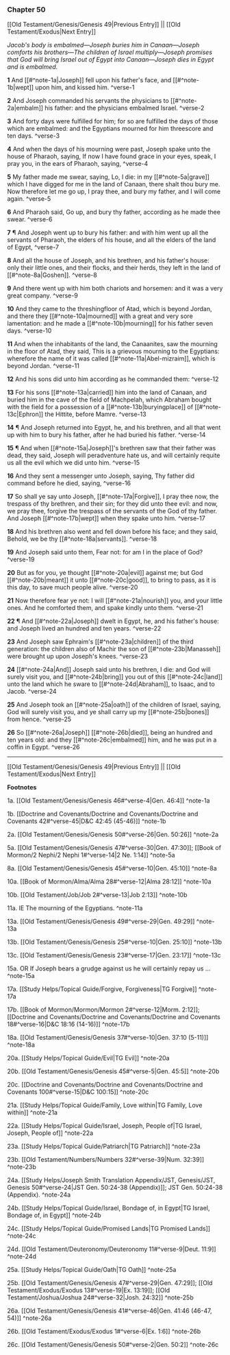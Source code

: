 ### Chapter 50

[[Old Testament/Genesis/Genesis 49|Previous Entry]]  ||  [[Old Testament/Exodus|Next Entry]]

*Jacob's body is embalmed—Joseph buries him in Canaan—Joseph comforts his brothers—The children of Israel multiply—Joseph promises that God will bring Israel out of Egypt into Canaan—Joseph dies in Egypt and is embalmed.*

**1**  And [[#^note-1a|Joseph]] fell upon his father's face, and [[#^note-1b|wept]] upon him, and kissed him. ^verse-1

**2**  And Joseph commanded his servants the physicians to [[#^note-2a|embalm]] his father: and the physicians embalmed Israel. ^verse-2

**3**  And forty days were fulfilled for him; for so are fulfilled the days of those which are embalmed: and the Egyptians mourned for him threescore and ten days. ^verse-3

**4**  And when the days of his mourning were past, Joseph spake unto the house of Pharaoh, saying, If now I have found grace in your eyes, speak, I pray you, in the ears of Pharaoh, saying, ^verse-4

**5**  My father made me swear, saying, Lo, I die: in my [[#^note-5a|grave]] which I have digged for me in the land of Canaan, there shalt thou bury me. Now therefore let me go up, I pray thee, and bury my father, and I will come again. ^verse-5

**6**  And Pharaoh said, Go up, and bury thy father, according as he made thee swear. ^verse-6

**7**  ¶ And Joseph went up to bury his father: and with him went up all the servants of Pharaoh, the elders of his house, and all the elders of the land of Egypt, ^verse-7

**8**  And all the house of Joseph, and his brethren, and his father's house: only their little ones, and their flocks, and their herds, they left in the land of [[#^note-8a|Goshen]]. ^verse-8

**9**  And there went up with him both chariots and horsemen: and it was a very great company. ^verse-9

**10**  And they came to the threshingfloor of Atad, which is beyond Jordan, and there they [[#^note-10a|mourned]] with a great and very sore lamentation: and he made a [[#^note-10b|mourning]] for his father seven days. ^verse-10

**11**  And when the inhabitants of the land, the Canaanites, saw the mourning in the floor of Atad, they said, This is a grievous mourning to the Egyptians: wherefore the name of it was called [[#^note-11a|Abel-mizraim]], which is beyond Jordan. ^verse-11

**12**  And his sons did unto him according as he commanded them: ^verse-12

**13**  For his sons [[#^note-13a|carried]] him into the land of Canaan, and buried him in the cave of the field of Machpelah, which Abraham bought with the field for a possession of a [[#^note-13b|buryingplace]] of [[#^note-13c|Ephron]] the Hittite, before Mamre. ^verse-13

**14**  ¶ And Joseph returned into Egypt, he, and his brethren, and all that went up with him to bury his father, after he had buried his father. ^verse-14

**15**  ¶ And when [[#^note-15a|Joseph]]'s brethren saw that their father was dead, they said, Joseph will peradventure hate us, and will certainly requite us all the evil which we did unto him. ^verse-15

**16**  And they sent a messenger unto Joseph, saying, Thy father did command before he died, saying, ^verse-16

**17**  So shall ye say unto Joseph, [[#^note-17a|Forgive]], I pray thee now, the trespass of thy brethren, and their sin; for they did unto thee evil: and now, we pray thee, forgive the trespass of the servants of the God of thy father. And Joseph [[#^note-17b|wept]] when they spake unto him. ^verse-17

**18**  And his brethren also went and fell down before his face; and they said, Behold, we be thy [[#^note-18a|servants]]. ^verse-18

**19**  And Joseph said unto them, Fear not: for am I in the place of God? ^verse-19

**20**  But as for you, ye thought [[#^note-20a|evil]] against me; but God [[#^note-20b|meant]] it unto [[#^note-20c|good]], to bring to pass, as it is this day, to save much people alive. ^verse-20

**21**  Now therefore fear ye not: I will [[#^note-21a|nourish]] you, and your little ones. And he comforted them, and spake kindly unto them. ^verse-21

**22**  ¶ And [[#^note-22a|Joseph]] dwelt in Egypt, he, and his father's house: and Joseph lived an hundred and ten years. ^verse-22

**23**  And Joseph saw Ephraim's [[#^note-23a|children]] of the third generation: the children also of Machir the son of [[#^note-23b|Manasseh]] were brought up upon Joseph's knees. ^verse-23

**24**  [[#^note-24a|And]] Joseph said unto his brethren, I die: and God will surely visit you, and [[#^note-24b|bring]] you out of this [[#^note-24c|land]] unto the land which he sware to [[#^note-24d|Abraham]], to Isaac, and to Jacob. ^verse-24

**25**  And Joseph took an [[#^note-25a|oath]] of the children of Israel, saying, God will surely visit you, and ye shall carry up my [[#^note-25b|bones]] from hence. ^verse-25

**26**  So [[#^note-26a|Joseph]] [[#^note-26b|died]], being an hundred and ten years old: and they [[#^note-26c|embalmed]] him, and he was put in a coffin in Egypt. ^verse-26


---
[[Old Testament/Genesis/Genesis 49|Previous Entry]]  ||  [[Old Testament/Exodus|Next Entry]]


**Footnotes**


1a. [[Old Testament/Genesis/Genesis 46#^verse-4|Gen. 46:4]] ^note-1a

1b. [[Doctrine and Covenants/Doctrine and Covenants/Doctrine and Covenants 42#^verse-45|D&C 42:45 (45-46)]] ^note-1b

2a. [[Old Testament/Genesis/Genesis 50#^verse-26|Gen. 50:26]] ^note-2a

5a. [[Old Testament/Genesis/Genesis 47#^verse-30|Gen. 47:30]]; [[Book of Mormon/2 Nephi/2 Nephi 1#^verse-14|2 Ne. 1:14]] ^note-5a

8a. [[Old Testament/Genesis/Genesis 45#^verse-10|Gen. 45:10]] ^note-8a

10a. [[Book of Mormon/Alma/Alma 28#^verse-12|Alma 28:12]] ^note-10a

10b. [[Old Testament/Job/Job 2#^verse-13|Job 2:13]] ^note-10b

11a. IE The mourning of the Egyptians. ^note-11a

13a. [[Old Testament/Genesis/Genesis 49#^verse-29|Gen. 49:29]] ^note-13a

13b. [[Old Testament/Genesis/Genesis 25#^verse-10|Gen. 25:10]] ^note-13b

13c. [[Old Testament/Genesis/Genesis 23#^verse-17|Gen. 23:17]] ^note-13c

15a. OR If Joseph bears a grudge against us he will certainly repay us ... ^note-15a

17a. [[Study Helps/Topical Guide/Forgive, Forgiveness|TG Forgive]] ^note-17a

17b. [[Book of Mormon/Mormon/Mormon 2#^verse-12|Morm. 2:12]]; [[Doctrine and Covenants/Doctrine and Covenants/Doctrine and Covenants 18#^verse-16|D&C 18:16 (14-16)]] ^note-17b

18a. [[Old Testament/Genesis/Genesis 37#^verse-10|Gen. 37:10 (5-11)]] ^note-18a

20a. [[Study Helps/Topical Guide/Evil|TG Evil]] ^note-20a

20b. [[Old Testament/Genesis/Genesis 45#^verse-5|Gen. 45:5]] ^note-20b

20c. [[Doctrine and Covenants/Doctrine and Covenants/Doctrine and Covenants 100#^verse-15|D&C 100:15]] ^note-20c

21a. [[Study Helps/Topical Guide/Family, Love within|TG Family, Love within]] ^note-21a

22a. [[Study Helps/Topical Guide/Israel, Joseph, People of|TG Israel, Joseph, People of]] ^note-22a

23a. [[Study Helps/Topical Guide/Patriarch|TG Patriarch]] ^note-23a

23b. [[Old Testament/Numbers/Numbers 32#^verse-39|Num. 32:39]] ^note-23b

24a. [[Study Helps/Joseph Smith Translation Appendix/JST, Genesis/JST, Genesis 50#^verse-24|JST Gen. 50:24-38 (Appendix)]]; JST Gen. 50:24-38 (Appendix). ^note-24a

24b. [[Study Helps/Topical Guide/Israel, Bondage of, in Egypt|TG Israel, Bondage of, in Egypt]] ^note-24b

24c. [[Study Helps/Topical Guide/Promised Lands|TG Promised Lands]] ^note-24c

24d. [[Old Testament/Deuteronomy/Deuteronomy 11#^verse-9|Deut. 11:9]] ^note-24d

25a. [[Study Helps/Topical Guide/Oath|TG Oath]] ^note-25a

25b. [[Old Testament/Genesis/Genesis 47#^verse-29|Gen. 47:29]]; [[Old Testament/Exodus/Exodus 13#^verse-19|Ex. 13:19]]; [[Old Testament/Joshua/Joshua 24#^verse-32|Josh. 24:32]] ^note-25b

26a. [[Old Testament/Genesis/Genesis 41#^verse-46|Gen. 41:46 (46-47, 54)]] ^note-26a

26b. [[Old Testament/Exodus/Exodus 1#^verse-6|Ex. 1:6]] ^note-26b

26c. [[Old Testament/Genesis/Genesis 50#^verse-2|Gen. 50:2]] ^note-26c